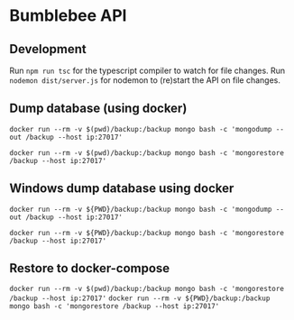 # Bumblebee API

## Development

Run `npm run tsc` for the typescript compiler to watch for file changes.
Run `nodemon dist/server.js` for nodemon to (re)start the API on file changes.



## Dump database (using docker)


`docker run --rm -v $(pwd)/backup:/backup mongo bash -c 'mongodump --out /backup --host ip:27017'`

`docker run --rm -v $(pwd)/backup:/backup mongo bash -c 'mongorestore /backup --host ip:27017'`


## Windows dump database using docker


`docker run --rm -v ${PWD}/backup:/backup mongo bash -c 'mongodump --out /backup --host ip:27017'`

`docker run --rm -v ${PWD}/backup:/backup mongo bash -c 'mongorestore /backup --host ip:27017'`


## Restore to docker-compose


`docker run --rm -v $(pwd)/backup:/backup mongo bash -c 'mongorestore /backup --host ip:27017'`
`docker run --rm -v ${PWD}/backup:/backup mongo bash -c 'mongorestore /backup --host ip:27017'`